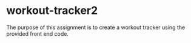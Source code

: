 # workout-tracker2

The purpose of this assignment is to create a workout tracker using the provided front end
code.

